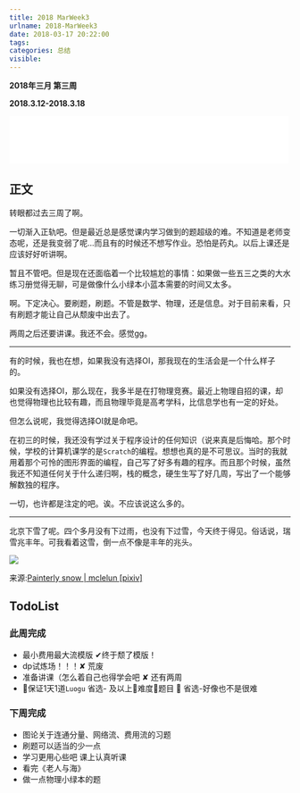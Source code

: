 ```yaml
---
title: 2018 MarWeek3
urlname: 2018-MarWeek3
date: 2018-03-17 20:22:00
tags:
categories: 总结
visible:
---
```


**2018年三月 第三周**

**2018.3.12-2018.3.18**
<!-- more -->

<iframe frameborder="no" border="0" marginwidth="0" marginheight="0" width=500 height=86 src="//music.163.com/outchain/player?type=2&id=429460399&auto=0&height=66"></iframe>

## 正文

转眼都过去三周了啊。

一切渐入正轨吧。但是最近总是感觉课内学习做到的题超级的难。不知道是老师变态呢，还是我变弱了呢...而且有的时候还不想写作业。恐怕是药丸。以后上课还是应该好好听讲啊。

暂且不管吧。但是现在还面临着一个比较尴尬的事情：如果做一些五三之类的大水练习册觉得无聊，可是做像什么小绿本小蓝本需要的时间又太多。

啊。下定决心。要刷题，刷题。不管是数学、物理，还是信息。对于目前来看，只有刷题才能让自己从颓废中出去了。

两周之后还要讲课。我还不会。感觉gg。

- - - 

有的时候，我也在想，如果我没有选择OI，那我现在的生活会是一个什么样子的。

如果没有选择OI，那么现在，我多半是在打物理竞赛。最近上物理自招的课，却也觉得物理也比较有趣，而且物理毕竟是高考学科，比信息学也有一定的好处。

但怎么说呢，我觉得选择OI就是命吧。

在初三的时候，我还没有学过关于程序设计的任何知识（说来真是后悔哈。那个时候，学校的计算机课学的是`Scratch`的编程。想想也真的是不可思议。当时的我就用着那个可怜的图形界面的编程，自己写了好多有趣的程序。而且那个时候，虽然我还不知道任何关于什么递归啊，栈的概念，硬生生写了好几周，写出了一个能够解数独的程序。

一切，也许都是注定的吧。诶。不应该说这么多的。

- - -

北京下雪了呢。四个多月没有下过雨，也没有下过雪，今天终于得见。俗话说，瑞雪兆丰年。可我看着这雪，倒一点不像是丰年的兆头。

![](title.jpg)

来源:[Painterly snow | mclelun [pixiv] ](https://www.pixiv.net/member_illust.php?mode=medium&illust_id=54902957)

## TodoList

### 此周完成

+ 最小费用最大流模版 ✔终于颓了模版！
+ dp试炼场！！！✘ 荒废
+ 准备讲课（怎么着自己也得学会吧 ✘ 还有两周
+ 保证$1$天$1$道`Luogu` 省选- 及以上难度题目 ✔ 省选-好像也不是很难

### 下周完成

+ 图论关于连通分量、网络流、费用流的习题
+ 刷题可以适当的少一点
+ 学习更用心些吧 课上认真听课
+ 看完《老人与海》
+ 做一点物理小绿本的题
